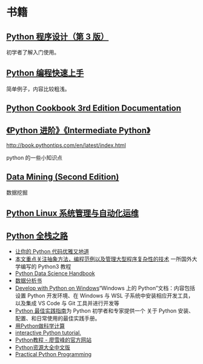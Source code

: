 # 书籍

## [Python 程序设计（第 3 版）](https://book.douban.com/subject/27662927/)

初学者了解入门使用。

## [Python 编程快速上手](https://book.douban.com/subject/26836700/)

简单例子，内容比较粗浅。

## [Python Cookbook 3rd Edition Documentation](https://python3-cookbook.readthedocs.io/zh_CN/latest/)

## [《Python 进阶》《Intermediate Python》](https://github.com/eastlakeside/interpy-zh?hmsr=toutiao.io&utm_medium=toutiao.io&utm_source=toutiao.io)

<http://book.pythontips.com/en/latest/index.html>

python 的一些小知识点

## [Data Mining (Second Edition)](https://www-users.cs.umn.edu/~kumar001/dmbook/index.php)

数据挖掘

## [Python Linux 系统管理与自动化运维](https://book.douban.com/subject/27149544/)

## [Python 全栈之路](https://blog.ansheng.me/article/python-full-stack-way/)

- [让你的 Python 代码优雅又地道](http://www.lightxue.com/transforming-code-into-beautiful-idiomatic-python)
- [本文重点关注抽象方法，编程范例以及管理大型程序复杂性的技术](https://composingprograms.com/) 一所国外大学编写的 Python3 教程
- [Python Data Science Handbook](https://github.com/jakevdp/PythonDataScienceHandbook)
- [数据分析书](https://www.zhihu.com/question/60241622/answer/581029698)
- [Develop with Python on Windows](https://docs.microsoft.com/zh-cn/windows/python)“Windows 上的 Python”文档：内容包括设置 Python 开发环境、在 Windows 与 WSL 子系统中安装相应开发工具，以及集成 VS Code 与 Git 工具并进行开发等
- [Python 最佳实践指南](https://pythonguidecn.readthedocs.io/zh/latest/)为 Python 初学者和专家提供一个 关于 Python 安装、配置、和日常使用的最佳实践手册。
- [用Python做科学计算](https://docs.huihoo.com/scipy/scipy-zh-cn/index.html#)
- [interactive Python tutorial.](https://www.learnpython.org/en/Welcome)
- [Python教程 - 廖雪峰的官方网站](https://www.liaoxuefeng.com/wiki/1016959663602400)
- [Python资源大全中文版](https://github.com/jobbole/awesome-python-cn)
- [Practical Python Programming](https://github.com/dabeaz-course/practical-python)
